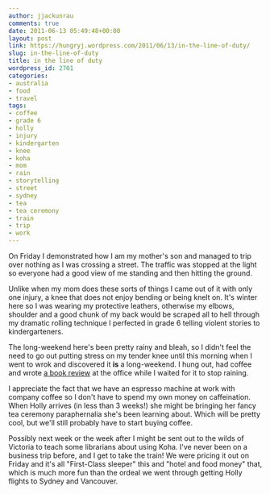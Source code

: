 ```yaml
---
author: jjackunrau
comments: true
date: 2011-06-13 05:49:48+00:00
layout: post
link: https://hungryj.wordpress.com/2011/06/13/in-the-line-of-duty/
slug: in-the-line-of-duty
title: in the line of duty
wordpress_id: 2701
categories:
- australia
- food
- travel
tags:
- coffee
- grade 6
- holly
- injury
- kindergarten
- knee
- koha
- mom
- rain
- storytelling
- street
- sydney
- tea
- tea ceremony
- train
- trip
- work
---
```


On Friday I demonstrated how I am my mother's son and managed to trip over nothing as I was crossing a street. The traffic was stopped at the light so everyone had a good view of me standing and then hitting the ground. 

Unlike when my mom does these sorts of things I came out of it with only one injury, a knee that does not enjoy bending or being knelt on. It's winter here so I was wearing my protective leathers, otherwise my elbows, shoulder and a good chunk of my back would be scraped all to hell through my dramatic rolling technique I perfected in grade 6 telling violent stories to kindergarteners.

The long-weekend here's been pretty rainy and bleah, so I didn't feel the need to go out putting stress on my tender knee until this morning when I went to wrok and discovered it **is** a long-weekend. I hung out, had coffee and wrote [a book review](http://librarianaut.com/2011/06/13/book-review-for-the-win/) at the office while I waited for it to stop raining. 

I appreciate the fact that we have an espresso machine at work with company coffee so I don't have to spend my own money on caffeination. When Holly arrives (in less than 3 weeks!) she might be bringing her fancy tea ceremony paraphernalia she's been learning about. Which will be pretty cool, but we'll still probably have to start buying coffee.

Possibly next week or the week after I might be sent out to the wilds of Victoria to teach some librarians about using Koha. I've never been on a business trip before, and I get to take the train! We were pricing it out on Friday and it's all "First-Class sleeper" this and "hotel and food money" that, which is much more fun than the ordeal we went through getting Holly flights to Sydney and Vancouver.
